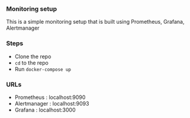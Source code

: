 ### Monitoring setup

This is a simple monitoring setup that is built using Prometheus, Grafana, Alertmanager

### Steps 
- Clone the repo
- `cd` to the repo
- Run `docker-compose up`

### URLs

- Prometheus : localhost:9090
- Alertmanager : localhost:9093
- Grafana : localhost:3000

